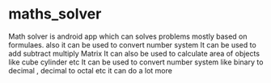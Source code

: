 # maths_solver
Math solver is android app which can solves problems mostly based on formulaes. also it can be used to convert number system
It can be used to add subtract multiply Matrix
It can also be used to calculate area of objects like cube cylinder etc
It can be used to convert number system like binary to decimal , decimal to octal etc
it can do a lot more
